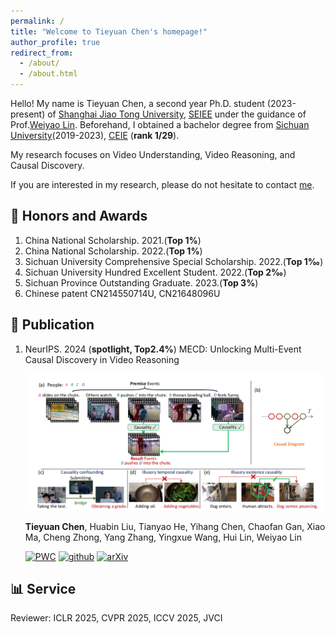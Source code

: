 ```yaml
---
permalink: /
title: "Welcome to Tieyuan Chen's homepage!"
author_profile: true
redirect_from: 
  - /about/
  - /about.html
---
```


Hello! My name is Tieyuan Chen, a second year Ph.D. student (2023-present) of [Shanghai Jiao Tong University](https://en.sjtu.edu.cn/), 
[SEIEE](https://english.seiee.sjtu.edu.cn/) under the guidance of Prof.[Weiyao Lin](https://weiyaolin.github.io/). 
Beforehand, I obtained a bachelor degree from [Sichuan University](https://en.scu.edu.cn/)(2019-2023), 
[CEIE](https://eie.scu.edu.cn/eneieen/) (**rank 1/29**).

My research focuses on Video Understanding, Video Reasoning, and Causal Discovery. 

If you are interested in my research, please do not hesitate to contact [me](tieyuanchen@sjtu.edu.cn).

## 🥇 Honors and Awards
1. China National Scholarship. 2021.(**Top 1%**)
2. China National Scholarship. 2022.(**Top 1%**)
3. Sichuan University Comprehensive Special Scholarship. 2022.(**Top 1‰**)
4. Sichuan University Hundred Excellent Student. 2022.(**Top 2‰**)
5. Sichuan Province Outstanding Graduate. 2023.(**Top 3%**)
6. Chinese patent CN214550714U, CN21648096U

## 📃 Publication
1. NeurIPS. 2024 (**spotlight, Top2.4%**) MECD: Unlocking Multi-Event Causal Discovery in Video Reasoning

   ![Image 1](main_mecd.png)

   **Tieyuan Chen**, Huabin Liu, Tianyao He, Yihang Chen, Chaofan Gan, Xiao Ma, Cheng Zhong, Yang Zhang, Yingxue Wang, Hui Lin, Weiyao Lin
   
   [![PWC](https://img.shields.io/endpoint.svg?url=https://paperswithcode.com/badge/mecd-unlocking-multi-event-causal-discovery/causal-discovery-in-video-reasoning-on-mecd)](https://paperswithcode.com/sota/causal-discovery-in-video-reasoning-on-mecd?p=mecd-unlocking-multi-event-causal-discovery)
   [![github](https://img.shields.io/badge/-Github-black?logo=github)](https://github.com/tychen-SJTU/MECD-Benchmark)
   [![arXiv](https://img.shields.io/badge/Arxiv-2409.17647-b31b1b.svg?logo=arXiv)](https://arxiv.org/abs/2409.17647)


## 📊 Service
Reviewer: ICLR 2025, CVPR 2025, ICCV 2025, JVCI
